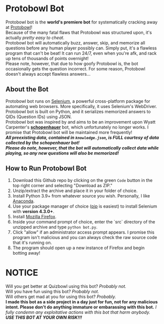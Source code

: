 # Protobowl Bot
Protobowl bot is the **world's premiere bot** for systematically cracking away at [Protobowl](https://protobowl.com/)! <br>
Because of the many fatal flaws that Protobowl was structured upon, it's actually *pretty easy to cheat*. <br>
Protobowl bot will automatically buzz, answer, skip, and memorize all questions before any human player possibly can.
Simply put, it's a flawless program that can't be beat! It can run 24/7, even when you're afk, and rack up tens of thousands of points overnight! <br>
Please note, however, that due to how goofy Protobowl is, the bot occasionally gets the question incorrect.
For some reason, Protobowl doesn't always accept flawless answers...

## About the Bot
Protobowl bot runs on [Selenium](https://www.selenium.dev/), a powerful cross-platform package for automating web browsers. More specifically, it uses Selenium's WebDriver. <br>
Protobowl bot is built on Python, and it serializes memorized answers to QIDs (Question IDs) using JSON. <br>
Protobowl bot was inspired by and aims to be an improvement upon Wyatt Carpenter's **[schopenhauer](https://github.com/wyattscarpenter/schopenhauer)** bot,
which unfortunately no longer works. I promise that Protobowl bot will be maintained more frequently! <br>
***All preexisting data, contained in `knowledge.json`, is FULL courtesy of data collected by the schopenhauer bot!*** <br>
***Please do note, however, that the bot will automatically collect data while playing, so any new questions will also be memorized!***

## How to Run Protobowl Bot
<ol>
<li> Download this Github repo by clicking on the green <code>Code</code> button in the top right corner and selecting "Download as ZIP." </li>
<li> Unzip/extract the archive and place it in your folder of choice. </li>
<li> Install Python 3.9+ from whatever source you wish. Personally, I like <a href="https://www.anaconda.com/products/distribution" target="_blank">Anaconda</a>. </li>
<li> Use your package manager of choice (<a href="https://pip.pypa.io/en/stable/cli/pip_download/" target="_blank">pip</a> is easiest) to install Selenium with <b>version 4.3.0+</b>. </li>
<li> Install <a href="https://www.mozilla.org/en-US/firefox/new/" target="_blank">Mozilla Firefox</a>. </li>
<li> Inside your command prompt of choice, enter the `src` directory of the unzipped archive and type <code>python bot.py</code>. </li>
<li> Click "allow" if an administrator access prompt appears. I promise this program isn't malicious and you can always check the raw source code that it's running on. </li>
<li> The program should open up a new instance of Firefox and begin botting away! </li>
</ol>

# NOTICE
Will you get better at Quizbowl using this bot? *Probably not.* <br>
Will you have fun using this bot? *Probably not.* <br>
Will others get mad at you for using this bot? *Probably.* <br>
**I made this bot as a side project in a day just for fun, not for any malicious intent. Please don't do anything immature or embarassing with this bot.**
*I fully condemn any exploitative actions with this bot that harm anybody.* <br>
***USE THIS BOT AT YOUR OWN RISK!!!***
